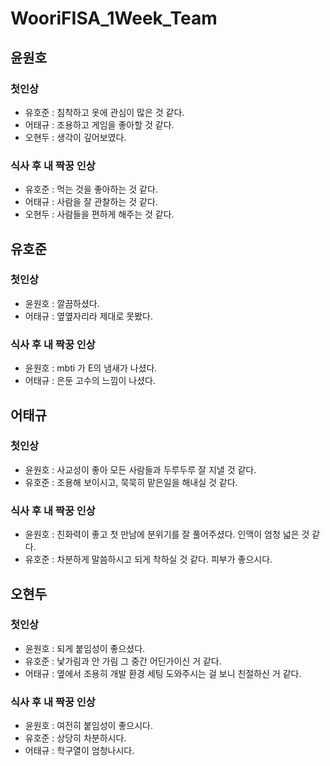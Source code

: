 # WooriFISA_1Week_Team

## 윤원호

### 첫인상
- 유호준 : 침착하고 옷에 관심이 많은 것 같다.
- 어태규 : 조용하고 게임을 좋아할 것 같다.
- 오현두 : 생각이 깊어보였다.

### 식사 후 내 짝꿍 인상
- 유호준 : 먹는 것을 좋아하는 것 같다.
- 어태규 : 사람을 잘 관찰하는 것 같다.
- 오현두 : 사람들을 편하게 해주는 것 같다.

## 유호준

### 첫인상
- 윤원호 : 깔끔하셨다.
- 어태규 : 옆옆자리라 제대로 못봤다.

### 식사 후 내 짝꿍 인상
- 윤원호 : mbti 가 E의 냄새가 나셨다. 
- 어태규 : 은둔 고수의 느낌이 나셨다.

## 어태규

### 첫인상
- 윤원호 : 사교성이 좋아 모든 사람들과 두루두루 잘 지낼 것 같다.
- 유호준 : 조용해 보이시고, 묵묵히 맡은일을 해내실 것 같다.

### 식사 후 내 짝꿍 인상
- 윤원호 : 친화력이 좋고 첫 만남에 분위기를 잘 풀어주셨다. 인맥이 엄청 넓은 것 같다.
- 유호준 : 차분하게 말씀하시고 되게 착하실 것 같다. 피부가 좋으시다.

## 오현두

### 첫인상
- 윤원호 : 되게 붙임성이 좋으셨다.
- 유호준 : 낯가림과 안 가림 그 중간 어딘가이신 거 같다.
- 어태규 : 옆에서 조용히 개발 환경 세팅 도와주시는 걸 보니 친절하신 거 같다.

### 식사 후 내 짝꿍 인상
- 윤원호 : 여전히 붙임성이 좋으시다.
- 유호준 : 상당히 차분하시다.
- 어태규 : 학구열이 엄청나시다.
